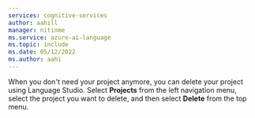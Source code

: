 ```yaml
---
services: cognitive-services
author: aahill
manager: nitinme
ms.service: azure-ai-language
ms.topic: include
ms.date: 05/12/2022
ms.author: aahi
---
```


When you don't need your project anymore, you can delete your project using Language Studio. Select **Projects** from the left navigation menu, select the project you want to delete, and then select **Delete** from the top menu.
 
